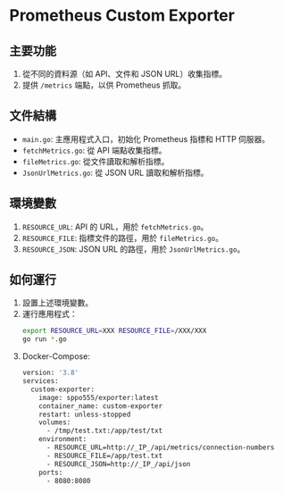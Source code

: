 # Prometheus Custom Exporter


## 主要功能

1. 從不同的資料源（如 API、文件和 JSON URL）收集指標。
2. 提供 `/metrics` 端點，以供 Prometheus 抓取。

## 文件結構

- `main.go`: 主應用程式入口，初始化 Prometheus 指標和 HTTP 伺服器。
- `fetchMetrics.go`: 從 API 端點收集指標。
- `fileMetrics.go`: 從文件讀取和解析指標。
- `JsonUrlMetrics.go`: 從 JSON URL 讀取和解析指標。

## 環境變數

1. `RESOURCE_URL`: API 的 URL，用於 `fetchMetrics.go`。
2. `RESOURCE_FILE`: 指標文件的路徑，用於 `fileMetrics.go`。
3. `RESOURCE_JSON`: JSON URL 的路徑，用於 `JsonUrlMetrics.go`。

## 如何運行

1. 設置上述環境變數。
2. 運行應用程式：
   ```bash
   export RESOURCE_URL=XXX RESOURCE_FILE=/XXX/XXX
   go run *.go
   ```
3. Docker-Compose:
   ```bash
   version: '3.8'
   services:
     custom-exporter:
       image: sppo555/exporter:latest
       container_name: custom-exporter
       restart: unless-stopped
       volumes:
         - /tmp/test.txt:/app/test/txt
       environment:
         - RESOURCE_URL=http://_IP_/api/metrics/connection-numbers
         - RESOURCE_FILE=/app/test.txt
         - RESOURCE_JSON=http://_IP_/api/json
       ports:
         - 8080:8080
    ```
